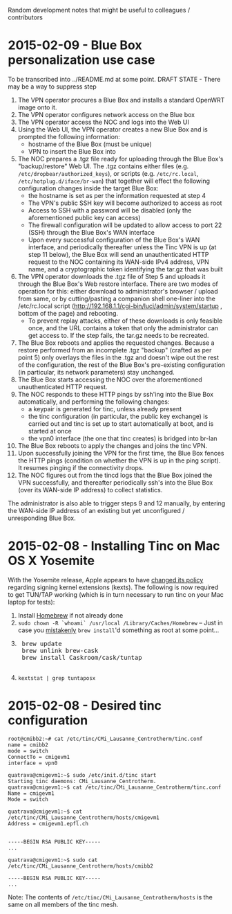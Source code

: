 Random development notes that might be useful to colleagues / contributors

2015-02-09 - Blue Box personalization use case
================================================

To be transcribed into ../README.md at some point. DRAFT STATE - There may be a way to suppress step 

1. The VPN operator procures a Blue Box and installs a standard OpenWRT image onto it.
2. The VPN operator configures network access on the Blue box
3. The VPN operator access the NOC and logs into the Web UI
4. Using the Web UI, the VPN operator creates a new Blue Box and is prompted the following information:
   * hostname of the Blue Box (must be unique)
   * VPN to insert the Blue Box into
5. The NOC prepares a .tgz file ready for uploading through the Blue Box's "backup/restore" Web UI. The .tgz contains either files (e.g. `/etc/dropbear/authorized_keys`), or scripts (e.g. `/etc/rc.local`, `/etc/hotplug.d/iface/br-wan`) that together will effect the following configuration changes inside the target Blue Box:
   * the hostname is set as per the information requested at step 4
   * The VPN's public SSH key will become authorized to access as root
   * Access to SSH with a password will be disabled (only the aforementioned public key can access)
   * The firewall configuration will be updated to allow access to port 22 (SSH) through the Blue Box's WAN interface
   * Upon every successful configuration of the Blue Box's WAN interface, and periodically thereafter unless the Tinc VPN is up (at step 11 below), the Blue Box will send an unauthenticated HTTP request to the NOC containing its WAN-side IPv4 address, VPN name, and a cryptographic token identifying the tar.gz that was built
6. The VPN operator downloads the .tgz file of Step 5 and uploads it through the Blue Box's Web restore interface. There are two modes of operation for this: either download to administrator's browser / upload from same, or by cutting/pasting a companion shell one-liner into the /etc/rc.local script (http://192.168.1.1/cgi-bin/luci/admin/system/startup , bottom of the page) and rebooting.
   * To prevent replay attacks, either of these downloads is only feasible once, and the URL contains a token that only the administrator can get access to. If the step fails, the tar.gz needs to be recreated.
7. The Blue Box reboots and applies the requested changes. Because a restore performed from an incomplete .tgz "backup" (crafted as per point 5) only overlays the files in the .tgz and doesn't wipe out the rest of the configuration, the rest of the Blue Box's pre-existing configuration (in particular, its network parameters) stay unchanged.
8. The Blue Box starts accessing the NOC over the aforementioned unauthenticated HTTP request.
9. The NOC responds to these HTTP pings by ssh'ing into the Blue Box automatically, and performing the following changes:
   * a keypair is generated for tinc, unless already present
   * the tinc configuration (in particular, the public key exchange) is carried out and tinc is set up to start automatically at boot, and is started at once
   * the vpn0 interface (the one that tinc creates) is bridged into br-lan
10. The Blue Box reboots to apply the changes and joins the tinc VPN.
11. Upon successfully joining the VPN for the first time, the Blue Box fences the HTTP pings (condition on whether the VPN is up in the ping script). It resumes pinging if the connectivity drops.
12. The NOC figures out from the tincd logs that the Blue Box joined the VPN successfully, and thereafter periodically ssh's into the Blue Box (over its WAN-side IP address) to collect statistics.

The administrator is also able to trigger steps 9 and 12 manually, by entering the WAN-side IP address of an existing but yet unconfigured / unresponding Blue Box.

2015-02-08 - Installing Tinc on Mac OS X Yosemite
=====================================================

With the Yosemite release, Apple appears to have [changed its policy](https://github.com/Homebrew/homebrew/issues/31164) regarding signing kernel extensions (kexts). The following is now required to get TUN/TAP working (which is in turn necessary to run tinc on your Mac laptop for tests):

1. Install [Homebrew](http://brew.sh/) if not already done
2. ``sudo chown -R `whoami` /usr/local /Library/Caches/Homebrew`` – Just in case you [mistakenly](https://apple.stackexchange.com/questions/150271/how-to-repair-homebrew-permissions-after-installing-as-root) `brew install`'d something as root at some point...
3. <pre>
    brew update
    brew unlink brew-cask
    brew install Caskroom/cask/tuntap
    </pre>
4. `kextstat | grep tuntaposx`

2015-02-08 - Desired tinc configuration
===========================================

```
root@cmibb2:~# cat /etc/tinc/CMi_Lausanne_Centrotherm/tinc.conf
name = cmibb2
mode = switch
ConnectTo = cmigevm1
interface = vpn0
```

```
quatrava@cmigevm1:~$ sudo /etc/init.d/tinc start
Starting tinc daemons: CMi_Lausanne_Centrotherm.
quatrava@cmigevm1:~$ cat /etc/tinc/CMi_Lausanne_Centrotherm/tinc.conf 
Name = cmigevm1
Mode = switch
```

```
quatrava@cmigevm1:~$ cat /etc/tinc/CMi_Lausanne_Centrotherm/hosts/cmigevm1 
Address = cmigevm1.epfl.ch


-----BEGIN RSA PUBLIC KEY-----
...
```

```
quatrava@cmigevm1:~$ sudo cat /etc/tinc/CMi_Lausanne_Centrotherm/hosts/cmibb2 

-----BEGIN RSA PUBLIC KEY-----
...
```

Note: The contents of `/etc/tinc/CMi_Lausanne_Centrotherm/hosts` is the same on all members of the tinc mesh.
